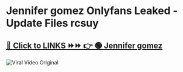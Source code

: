 
 # Jennifer gomez Onlyfans Leaked - Update Files rcsuy

## <h2><a href="https://clipsfans.com/Jennifer_gomez&ref=git">🔗 Click to LINKS ⏩⏩ 👉 🟢 Jennifer gomez </a></h2>

<a href="https://clipsfans.com/Jennifer_gomez&ref=git" rel="nofollow" data-target="animated-image.originalLink"><img src="https://i.ibb.co.com/xMMVF88/686577567.gif" alt="Viral Video Original" style="max-width: 100%; display: inline-block;" data-target="animated-image.originalImage"></a>


